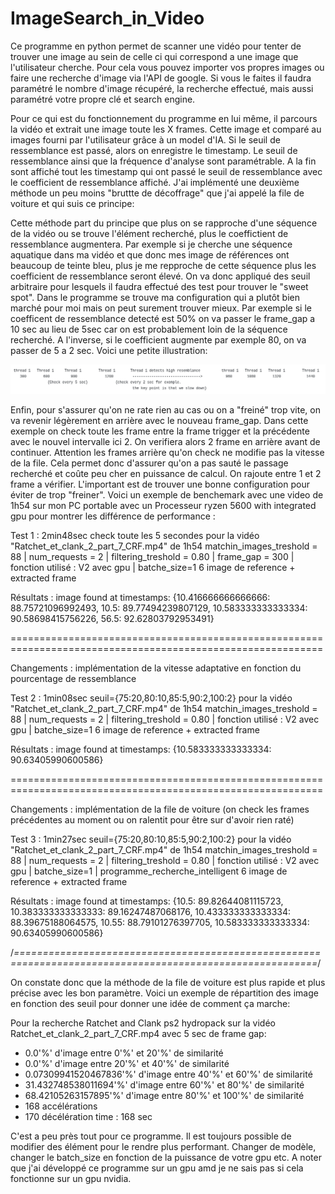 # ImageSearch_in_Video
Ce programme en python permet de scanner une vidéo pour tenter de trouver une image au sein de celle ci qui correspond a une image que l'utilisateur cherche. Pour cela vous pouvez importer vos propres images ou faire une recherche d'image via l'API de google. Si vous le faites il faudra paramétré le nombre d'image récupéré, la recherche effectué, mais aussi paramétré votre propre clé et search engine.

Pour ce qui est du fonctionnement du programme en lui même, il parcours la vidéo et extrait une image toute les X frames. Cette image et comparé au images fourni par l'utilisateur grâce à un model d'IA. Si le seuil de ressemblance est passé, alors on enregistre le timestamp. Le seuil de ressemblance ainsi que la fréquence d'analyse sont paramétrable. A la fin sont affiché tout les timestamp qui ont passé le seuil de ressemblance avec le coefficient de ressemblance affiché.
J'ai implémenté une deuxième méthode un peu moins "bruttte de décoffrage" que j'ai appelé la file de voiture et qui suis ce principe:

Cette méthode part du principe que plus on se rapproche d'une séquence de la vidéo ou se trouve l'élément recherché, plus le coeffictient de ressemblance augmentera. Par exemple si je cherche une séquence aquatique dans ma vidéo et que donc mes image de références ont beaucoup de teinte bleu, plus je me repproche de cette séquence plus les coefficient de ressemblance seront élevé. On va donc appliqué des seuil arbitraire pour lesquels il faudra effectué des test pour trouver le "sweet spot". Dans le programme se trouve ma configuration qui a plutôt bien marché pour moi mais on peut surement trouver mieux. Par exemple si le coefficent de ressemblance detecté est 50% on va passer le frame_gap a 10 sec au lieu de 5sec car on est probablement loin de la séquence recherché. A l'inverse, si le coefficient augmente par exemple 80, on va passer de 5 a 2 sec. Voici une petite illustration:

![Logo](./file_de_voiture.png)

Enfin, pour s'assurer qu'on ne rate rien au cas ou on a "freiné" trop vite, on va revenir légèrement en arrière avec le nouveau frame_gap.
Dans cette exemple on check toute les frame entre la frame trigger et la précédente avec le nouvel intervalle ici 2. On verifiera alors 2 frame en arrière avant de continuer. Attention les frames arrière qu'on check ne modifie pas la vitesse de la file.
Cela permet donc d'assurer qu'on a pas sauté le passage recherché et coûte peu cher en puissance de calcul. On rajoute entre 1 et 2 frame a vérifier. L'important est de trouver une bonne configuration pour éviter de trop "freiner".
Voici un exemple de benchemark avec une video de 1h54 sur mon PC portable avec un Processeur ryzen 5600 with integrated gpu pour montrer les différence de performance : 

Test 1 : 2min48sec  check toute les 5 secondes pour la vidéo "Ratchet_et_clank_2_part_7_CRF.mp4" de 1h54
matchin_images_treshold = 88 | num_requests = 2 | filtering_treshold = 0.80 | frame_gap = 300 | fonction utilisé : V2 avec gpu | batche_size=1
6 image de reference + extracted frame

Résultats : image found at timestamps: {10.416666666666666: 88.75721096992493, 10.5: 89.77494239807129, 10.583333333333334: 90.58698415756226, 56.5: 92.62803792953491}

============================================================================================================

Changements : implémentation de la vitesse adaptative en fonction du pourcentage de ressemblance

Test 2 : 1min08sec  seuil={75:20,80:10,85:5,90:2,100:2}  pour la vidéo "Ratchet_et_clank_2_part_7_CRF.mp4" de 1h54
matchin_images_treshold = 88 | num_requests = 2 | filtering_treshold = 0.80 | fonction utilisé : V2 avec gpu | batche_size=1 
6 image de reference + extracted frame

Résultats : image found at timestamps: {10.583333333333334: 90.63405990600586}

============================================================================================================

Changements : implémentation de la file de voiture (on check les frames précédentes au moment ou on ralentit pour être sur d'avoir rien raté)

Test 3 : 1min27sec  seuil={75:20,80:10,85:5,90:2,100:2}  pour la vidéo "Ratchet_et_clank_2_part_7_CRF.mp4" de 1h54
matchin_images_treshold = 88 | num_requests = 2 | filtering_treshold = 0.80 | fonction utilisé : V2 avec gpu | batche_size=1 | programme_recherche_intelligent
6 image de reference + extracted frame

Résultats : image found at timestamps: {10.5: 89.82644081115723, 10.383333333333333: 89.16247487068176, 10.433333333333334: 88.39675188064575, 10.55: 88.79101276397705, 10.583333333333334: 90.63405990600586}

/*==========================================================================================================*/

On constate donc que la méthode de la file de voiture est plus rapide et plus précise avec les bon paramètre. Voici un exemple de répartition des image en fonction des seuil pour donner une idée de comment ça marche:

Pour la recherche Ratchet and Clank ps2 hydropack sur la vidéo Ratchet_et_clank_2_part_7_CRF.mp4 avec 5 sec de frame gap:

- 0.0'%' d'image entre 0'%' et 20'%' de similarité
- 0.0'%' d'image entre 20'%' et 40'%' de similarité
- 0.07309941520467836'%' d'image entre 40'%' et 60'%' de similarité
- 31.432748538011694'%' d'image entre 60'%' et 80'%' de similarité
- 68.42105263157895'%' d'image entre 80'%' et 100'%' de similarité
- 168 accélérations
- 170 décélération
time : 168 sec

C'est a peu près tout pour ce programme. Il est toujours possible de modifier des élément pour le rendre plus performant. Changer de modèle, changer le batch_size en fonction de la puissance de votre gpu etc. A noter que j'ai développé ce programme sur un gpu amd je ne sais pas si cela fonctionne sur un gpu nvidia.
